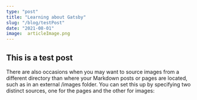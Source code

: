 ```yaml
---
type: "post"
title: "Learning about Gatsby"
slug: "/blog/testPost"
date: "2021-08-01"
image:  articleImage.png
---
```


## This is a test post

There are also occasions when you may want to source images from a different directory than where your Markdown posts or pages are located, such as in an external /images folder. You can set this up by specifying two distinct sources, one for the pages and the other for images: